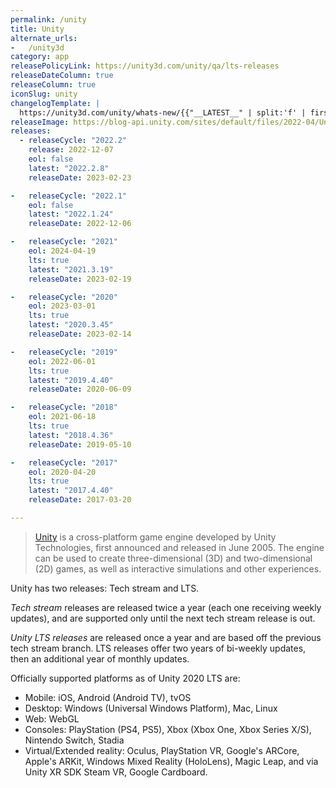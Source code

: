 ```yaml
---
permalink: /unity
title: Unity
alternate_urls:
-   /unity3d
category: app
releasePolicyLink: https://unity3d.com/unity/qa/lts-releases
releaseDateColumn: true
releaseColumn: true
iconSlug: unity
changelogTemplate: |
  https://unity3d.com/unity/whats-new/{{"__LATEST__" | split:'f' | first}}#section-{{"__LATEST__" | remove:'.'}}-release-notes
releaseImage: https://blog-api.unity.com/sites/default/files/2022-04/Unity-2021-LTS-Timeline.jpg
releases:
  - releaseCycle: "2022.2"
    release: 2022-12-07
    eol: false
    latest: "2022.2.8"
    releaseDate: 2023-02-23

-   releaseCycle: "2022.1"
    eol: false
    latest: "2022.1.24"
    releaseDate: 2022-12-06

-   releaseCycle: "2021"
    eol: 2024-04-19
    lts: true
    latest: "2021.3.19"
    releaseDate: 2023-02-19

-   releaseCycle: "2020"
    eol: 2023-03-01
    lts: true
    latest: "2020.3.45"
    releaseDate: 2023-02-14

-   releaseCycle: "2019"
    eol: 2022-06-01
    lts: true
    latest: "2019.4.40"
    releaseDate: 2020-06-09

-   releaseCycle: "2018"
    eol: 2021-06-18
    lts: true
    latest: "2018.4.36"
    releaseDate: 2019-05-10

-   releaseCycle: "2017"
    eol: 2020-04-20
    lts: true
    latest: "2017.4.40"
    releaseDate: 2017-03-20

---
```


> [Unity](https://unity.com/) is a cross-platform game engine developed by Unity Technologies, first announced and released in June 2005. The engine can be used to create three-dimensional (3D) and two-dimensional (2D) games, as well as interactive simulations and other experiences.

Unity has two releases: Tech stream and LTS.

*Tech stream* releases are released twice a year (each one receiving weekly updates), and are supported only until the next tech stream release is out.

*Unity LTS releases* are released once a year and are based off the previous tech stream branch. LTS releases offer two years of bi-weekly updates, then an additional year of monthly updates.

Officially supported platforms as of Unity 2020 LTS are:

- Mobile: iOS, Android (Android TV), tvOS
- Desktop: Windows (Universal Windows Platform), Mac, Linux
- Web: WebGL
- Consoles: PlayStation (PS4, PS5), Xbox (Xbox One, Xbox Series X/S), Nintendo Switch, Stadia
- Virtual/Extended reality: Oculus, PlayStation VR, Google's ARCore, Apple's ARKit, Windows Mixed Reality (HoloLens), Magic Leap, and via Unity XR SDK Steam VR, Google Cardboard.
